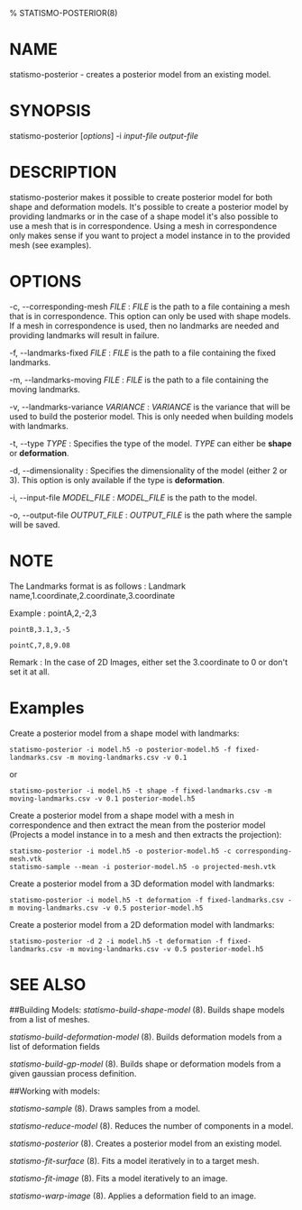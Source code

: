 % STATISMO-POSTERIOR(8)

# NAME

statismo-posterior - creates a posterior model from an existing model.

# SYNOPSIS

statismo-posterior [*options*] -i *input-file* *output-file*

# DESCRIPTION

statismo-posterior makes it possible to create posterior model for both shape and deformation models. It's possible to create a posterior model by providing landmarks or in the case of a shape model it's also possible to use a mesh that is in correspondence. Using a mesh in correspondence only makes sense if you want to project a model instance in to the provided mesh (see examples).

# OPTIONS

-c, \--corresponding-mesh *FILE*
:	*FILE* is the path to a file containing a mesh that is in correspondence. This option can only be used with shape models. If a mesh in correspondence is used, then no landmarks are needed and providing landmarks will result in failure.

 -f, \--landmarks-fixed *FILE*
:	*FILE* is the path to a file containing the fixed landmarks.

 -m, \--landmarks-moving *FILE*
:	*FILE* is the path to a file containing the moving landmarks.

-v, \--landmarks-variance *VARIANCE*
:	*VARIANCE* is the variance that will be used to build the posterior model. This is only needed when building models with landmarks.

-t, \--type *TYPE*
:	Specifies the type of the model. *TYPE* can either be **shape** or **deformation**.

-d, \--dimensionality 
:	Specifies the dimensionality of the model (either 2 or 3). This option is only available if the type is **deformation**.

-i, \--input-file *MODEL_FILE*
:	*MODEL_FILE* is the path to the model.

-o, \--output-file *OUTPUT_FILE*
:	*OUTPUT_FILE* is the path where the sample will be saved.


# NOTE
The Landmarks format is as follows
:	Landmark name,1.coordinate,2.coordinate,3.coordinate

Example
:	pointA,2,-2,3

	pointB,3.1,3,-5

	pointC,7,8,9.08


Remark
:	In the case of 2D Images, either set the 3.coordinate to 0 or don't set it at all.


# Examples 
Create a posterior model from a shape model with landmarks:

    statismo-posterior -i model.h5 -o posterior-model.h5 -f fixed-landmarks.csv -m moving-landmarks.csv -v 0.1

or

    statismo-posterior -i model.h5 -t shape -f fixed-landmarks.csv -m moving-landmarks.csv -v 0.1 posterior-model.h5

Create a posterior model from a shape model with a mesh in correspondence and then extract the mean from the posterior model (Projects a model instance in to a mesh and then extracts the projection):

    statismo-posterior -i model.h5 -o posterior-model.h5 -c corresponding-mesh.vtk
    statismo-sample --mean -i posterior-model.h5 -o projected-mesh.vtk

Create a posterior model from a 3D deformation model with landmarks:

    statismo-posterior -i model.h5 -t deformation -f fixed-landmarks.csv -m moving-landmarks.csv -v 0.5 posterior-model.h5

Create a posterior model from a 2D deformation model with landmarks:

    statismo-posterior -d 2 -i model.h5 -t deformation -f fixed-landmarks.csv -m moving-landmarks.csv -v 0.5 posterior-model.h5

# SEE ALSO

##Building Models:
*statismo-build-shape-model* (8).
Builds shape models from a list of meshes.

*statismo-build-deformation-model* (8).
Builds deformation models from a list of deformation fields

*statismo-build-gp-model* (8).
Builds shape or deformation models from a given gaussian process definition.

##Working with models:

*statismo-sample* (8).
Draws samples from a model.

*statismo-reduce-model* (8).
Reduces the number of components in a model.

*statismo-posterior* (8).
Creates a posterior model from an existing model.

*statismo-fit-surface* (8).
Fits a model iteratively in to a target mesh.

*statismo-fit-image* (8).
Fits a model iteratively to an image.

*statismo-warp-image* (8).
Applies a deformation field to an image.